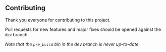 ## Contributing

Thank you everyone for contributing to this project.

Pull requests for new features and major fixes should be opened against the `dev` branch.

*Note that the `pre_build` bin in the dev branch is never up-to-date.*
